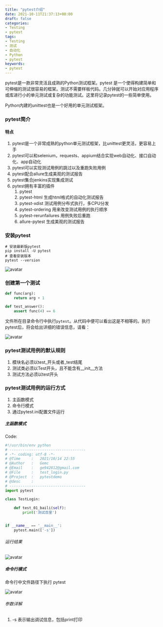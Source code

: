 ```yaml
---
title: "pytest介绍"
date: 2021-10-11T21:37:13+08:00
draft: false
categories:
- Testing
- pytest
tags:
- Testing
- 测试
- 自动化
- Python
- pytest
keywords:
- pytest
---
```


pytest是一款非常灵活且成熟的Python测试框架。pytest 是一个使得构建简单和可伸缩的测试很容易的框架。测试不需要样板代码。几分钟就可以开始对应用程序或库进行小的单元测试或复杂的功能测试。这里将记录pytest的一些简单使用。

Python内建的unittest也是一个好用的单元测试框架。

### pytest简介

#### 特点

1. pytest是一个非常成熟的python单元测试框架，比unittest更灵活，更容易上手
2. pytest可以和selenium，requests、appium结合实现web自动化、接口自动化、app自动化
3. pytest可以实现测试用例的跳过以及重跑失败用例
4. pytest配合allure生成美观的测试报告
5. pytest集合jenkins实现集成测试
6. pytest拥有丰富的插件
   1. pytest
   2. pytest-html  生成html格式的自动化测试报告
   3. pytest-xdist 测试用例分布式执行，多CPU分发
   4. pytest-ordering 用来改变测试用例的执行顺序
   5. pytest-rerunfailures 用例失败后重跑
   6. allure-pytest 生成美观的测试报告

### 安装pytest

```shell
# 安装最新版pytest
pip install -U pytest
# 查看安装版本
pytest --version
```
![avatar](https://gemc-blog-1300411896.cos.ap-shanghai.myqcloud.com/install_version.png)


### 创建第一个测试


```python
def func(arg):
    return arg + 1

def test_answer():
    assert func(4) == 6
```
文件所在目录命令行中执行`pytest`。从代码中便可以看出这是不相等的。执行pytest后，将会给出详细的错误信息，请看：

![avatar](https://gemc-blog-1300411896.cos.ap-shanghai.myqcloud.com/pytest_demo1.png)


### pytest测试用例的默认规则

1. 模块名必须以test_开头或者_test结尾
2. 测试类必须以Test开头，且不能含有__init__方法
3. 测试方法必须以test开头

### pytest测试用例的运行方式

1. 主函数模式
2. 命令行模式
3. 通过pytest.ini配置文件运行 

##### 主函数模式

Code:
```python
#!/usr/bin/env python
# -----------------------------------
# -*- coding: utf-8 -*-
# @Time     :   2021/10/14 22:55
# @Author   :   Gemc
# @Email    :   ge942812@gmail.com
# @File     :   test_login.py
# @Project  :   pytestdemo
# @desc     :
# -----------------------------------
import pytest

class TestLogin:

    def test_01_baili(self):
        print('测试百里')


if __name__ == '__main__':
    pytest.main(['-s'])
```

###### 运行结果

![avatar](https://gemc-blog-1300411896.cos.ap-shanghai.myqcloud.com/Snipaste_2021-10-14_23-00-11.png)

##### 命令行模式

命令行中文件路径下执行 pytest

![avatar](https://gemc-blog-1300411896.cos.ap-shanghai.myqcloud.com/cmd.png)

###### 参数详解

1. -s  表示输出调试信息，包括print打印
